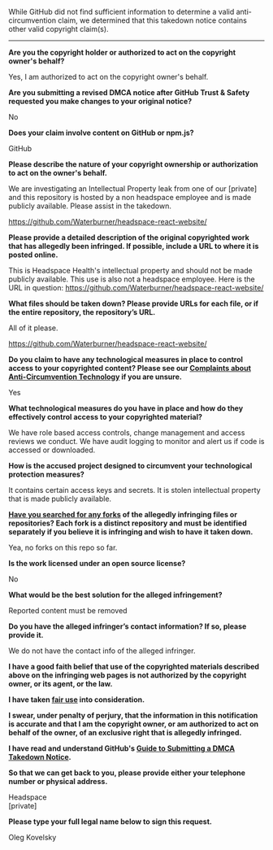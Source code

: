 While GitHub did not find sufficient information to determine a valid anti-circumvention claim, we determined that this takedown notice contains other valid copyright claim(s).

---

**Are you the copyright holder or authorized to act on the copyright owner's behalf?**

Yes, I am authorized to act on the copyright owner's behalf.

**Are you submitting a revised DMCA notice after GitHub Trust & Safety requested you make changes to your original notice?**

No

**Does your claim involve content on GitHub or npm.js?**

GitHub

**Please describe the nature of your copyright ownership or authorization to act on the owner's behalf.**

We are investigating an Intellectual Property leak from one of our [private] and this repository is hosted by a non headspace employee and is made publicly available. Please assist in the takedown.

https://github.com/Waterburner/headspace-react-website/

**Please provide a detailed description of the original copyrighted work that has allegedly been infringed. If possible, include a URL to where it is posted online.**

This is Headspace Health's intellectual property and should not be made publicly available. This use is also not a headspace employee.
Here is the URL in question: https://github.com/Waterburner/headspace-react-website/

**What files should be taken down? Please provide URLs for each file, or if the entire repository, the repository’s URL.**

All of it please.

https://github.com/Waterburner/headspace-react-website/

**Do you claim to have any technological measures in place to control access to your copyrighted content? Please see our <a href="https://docs.github.com/articles/guide-to-submitting-a-dmca-takedown-notice#complaints-about-anti-circumvention-technology">Complaints about Anti-Circumvention Technology</a> if you are unsure.**

Yes

**What technological measures do you have in place and how do they effectively control access to your copyrighted material?**

We have role based access controls, change management and access reviews we conduct. We have audit logging to monitor and alert us if code is accessed or downloaded.

**How is the accused project designed to circumvent your technological protection measures?**

It contains certain access keys and secrets. It is stolen intellectual property that is made publicly available.

**<a href="https://docs.github.com/articles/dmca-takedown-policy#b-what-about-forks-or-whats-a-fork">Have you searched for any forks</a> of the allegedly infringing files or repositories? Each fork is a distinct repository and must be identified separately if you believe it is infringing and wish to have it taken down.**

Yea, no forks on this repo so far.

**Is the work licensed under an open source license?**

No

**What would be the best solution for the alleged infringement?**

Reported content must be removed

**Do you have the alleged infringer’s contact information? If so, please provide it.**

We do not have the contact info of the alleged infringer.

**I have a good faith belief that use of the copyrighted materials described above on the infringing web pages is not authorized by the copyright owner, or its agent, or the law.**

**I have taken <a href="https://www.lumendatabase.org/topics/22">fair use</a> into consideration.**

**I swear, under penalty of perjury, that the information in this notification is accurate and that I am the copyright owner, or am authorized to act on behalf of the owner, of an exclusive right that is allegedly infringed.**

**I have read and understand GitHub's <a href="https://docs.github.com/articles/guide-to-submitting-a-dmca-takedown-notice/">Guide to Submitting a DMCA Takedown Notice</a>.**

**So that we can get back to you, please provide either your telephone number or physical address.**

Headspace  
[private]

**Please type your full legal name below to sign this request.**

Oleg Kovelsky
